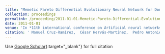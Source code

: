 ```yaml
---
title: "Memetic Pareto Differential Evolutionary Neural Network for Donor-Recipient Matching in Liver Transplantation"
collection: proceedings
permalink: /proceeding/2011-01-01-Memetic-Pareto-Differential-Evolutionary-Neural-Network-for-Donor-Recipient-Matching-in-Liver-Transplantation
date: 2011-01-01
venue: 'In *11th international conference on Artificial neural networks conference (IWANN&apos;11)*'
citation: ' Manuel Cruz-Ramírez,  César Hervás-Martínez,  Pedro Antonio Gutiérrez,  Javier Briceño,  Manuel Mata, &quot;Memetic Pareto Differential Evolutionary Neural Network for Donor-Recipient Matching in Liver Transplantation.&quot; In *11th international conference on Artificial neural networks conference (IWANN&amp;apos;11)*, Vol.II, 2011, pp.129-136.'
---
```

Use [Google Scholar](https://scholar.google.com/scholar?q=Memetic+Pareto+Differential+Evolutionary+Neural+Network+for+Donor+Recipient+Matching+in+Liver+Transplantation){:target="_blank"} for full citation